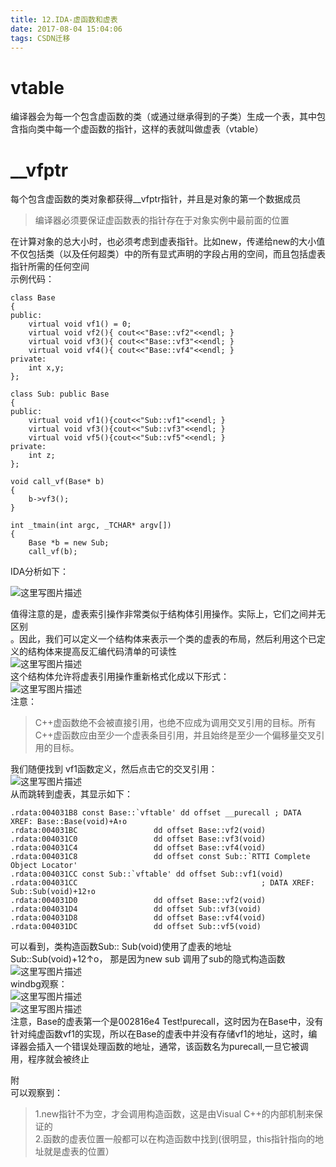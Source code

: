 ```yaml
---
title: 12.IDA-虚函数和虚表
date: 2017-08-04 15:04:06
tags: CSDN迁移
---
```

   # vtable

 编译器会为每一个包含虚函数的类（或通过继承得到的子类）生成一个表，其中包含指向类中每一个虚函数的指针，这样的表就叫做虚表（vtable）

 
# []()__vfptr

 每个包含虚函数的类对象都获得__vfptr指针，并且是对象的第一个数据成员

 
> 编译器必须要保证虚函数表的指针存在于对象实例中最前面的位置
> 
>  
 在计算对象的总大小时，也必须考虑到虚表指针。比如new，传递给new的大小值不仅包括类（以及任何超类）中的所有显式声明的字段占用的空间，而且包括虚表指针所需的任何空间   
 示例代码：

 


```
class Base
{
public:
    virtual void vf1() = 0;
    virtual void vf2(){ cout<<"Base::vf2"<<endl; }
    virtual void vf3(){ cout<<"Base::vf3"<<endl; }
    virtual void vf4(){ cout<<"Base::vf4"<<endl; }
private:
    int x,y;
};

class Sub: public Base
{
public:
    virtual void vf1(){cout<<"Sub::vf1"<<endl; }
    virtual void vf3(){cout<<"Sub::vf3"<<endl; }
    virtual void vf5(){cout<<"Sub::vf5"<<endl; }
private:
    int z;
};

void call_vf(Base* b)
{
    b->vf3();
}

int _tmain(int argc, _TCHAR* argv[])
{
    Base *b = new Sub;
    call_vf(b);
```
  
  
IDA分析如下： 

 ![这里写图片描述](https://img-blog.csdn.net/20160126172221066)

 值得注意的是，虚表索引操作非常类似于结构体引用操作。实际上，它们之间并无区别   
 。因此，我们可以定义一个结构体来表示一个类的虚表的布局，然后利用这个已定义的结构体来提高反汇编代码清单的可读性   
![这里写图片描述](https://img-blog.csdn.net/20160126172705227)   
 这个结构体允许将虚表引用操作重新格式化成以下形式：   
![这里写图片描述](https://img-blog.csdn.net/20160126172833334)   
 注意：

 
> C++虚函数绝不会被直接引用，也绝不应成为调用交叉引用的目标。所有C++虚函数应由至少一个虚表条目引用，并且始终是至少一个偏移量交叉引用的目标。
> 
>  
 我们随便找到 vf1函数定义，然后点击它的交叉引用：   
![这里写图片描述](https://img-blog.csdn.net/20160127160826817)   
 从而跳转到虚表，其显示如下：

 


```
.rdata:004031B8 const Base::`vftable' dd offset __purecall ; DATA XREF: Base::Base(void)+A↑o
.rdata:004031BC                 dd offset Base::vf2(void)
.rdata:004031C0                 dd offset Base::vf3(void)
.rdata:004031C4                 dd offset Base::vf4(void)
.rdata:004031C8                 dd offset const Sub::`RTTI Complete Object Locator'
.rdata:004031CC const Sub::`vftable' dd offset Sub::vf1(void)
.rdata:004031CC                                         ; DATA XREF: Sub::Sub(void)+12↑o
.rdata:004031D0                 dd offset Base::vf2(void)
.rdata:004031D4                 dd offset Sub::vf3(void)
.rdata:004031D8                 dd offset Base::vf4(void)
.rdata:004031DC                 dd offset Sub::vf5(void)
```
  
  
可以看到，类构造函数Sub:: Sub(void)使用了虚表的地址Sub::Sub(void)+12↑o， 那是因为new sub 调用了sub的隐式构造函数   
![这里写图片描述](https://img-blog.csdn.net/20160209181438587)  
 windbg观察：   
![这里写图片描述](https://img-blog.csdn.net/20160209182812405)  
![这里写图片描述](https://img-blog.csdn.net/20160209183104221)  
 注意，Base的虚表第一个是002816e4 Test!purecall，这时因为在Base中，没有针对纯虚函数vf1的实现，所以在Base的虚表中并没有存储vf1的地址，这时，编译器会插入一个错误处理函数的地址，通常，该函数名为purecall,一旦它被调用，程序就会被终止

 附   
 可以观察到：

 
> 1.new指针不为空，才会调用构造函数，这是由Visual C++的内部机制来保证的   
>  2.函数的虚表位置一般都可以在构造函数中找到(很明显，this指针指向的地址就是虚表的位置）
> 
>  
   
 
